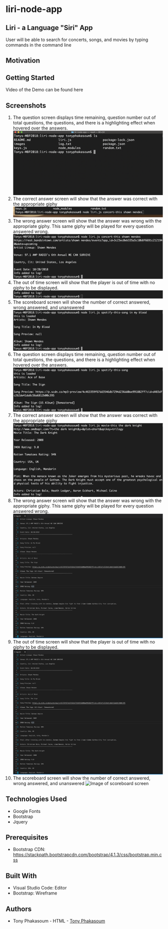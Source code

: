 # liri-node-app
## Liri - a Language "Siri" App
User will be able to search for concerts, songs, and movies by typing commands in the command line
## Motivation

## Getting Started
Video of the Demo can be found here 
## Screenshots
1. The question screen displays time remaining, question number out of total questions, the questions, and there is a highlighting effect when hovered over the answers.
![Image of question screen](https://github.com/tonyphak/liri-node-app/blob/master/images/Correct%20folder%20with%20js%20app.png)
2. The correct answer screen will show that the answer was correct with the appropriate giphy
![Image correct answer screen](https://github.com/tonyphak/liri-node-app/blob/master/images/concert-this%20and%20search%20word.png)
3. The wrong answer screen will show that the answer was wrong with the appropriate giphy. This same giphy will be played for every question answered wrong.
![Image of wrong answer screen](https://github.com/tonyphak/liri-node-app/blob/master/images/concert-this%20results.png)
4. The out of time screen will show that the player is out of time with no giphy to be displayed.
![Image of out of time screen](https://github.com/tonyphak/liri-node-app/blob/master/images/concert-this%20log%20txt.png)
5. The scoreboard screen will show the number of correct answered, wrong answered, and unanswered
![Image of scoreboard screen](https://github.com/tonyphak/liri-node-app/blob/master/images/spotify-this-song%20result.png)
6. The question screen displays time remaining, question number out of total questions, the questions, and there is a highlighting effect when hovered over the answers.
![Image of question screen](https://github.com/tonyphak/liri-node-app/blob/master/images/spotify-this-song%20default%20result.png)
7. The correct answer screen will show that the answer was correct with the appropriate giphy
![Image correct answer screen](https://github.com/tonyphak/liri-node-app/blob/master/images/movie-this%20result.png)
8. The wrong answer screen will show that the answer was wrong with the appropriate giphy. This same giphy will be played for every question answered wrong.
![Image of wrong answer screen](https://github.com/tonyphak/liri-node-app/blob/master/images/log%20txt%20all%20results.png)
9. The out of time screen will show that the player is out of time with no giphy to be displayed.
![Image of out of time screen](https://github.com/tonyphak/liri-node-app/blob/master/images/log%20txt%20all%20results.png)
10. The scoreboard screen will show the number of correct answered, wrong answered, and unanswered
![Image of scoreboard screen]()
## Technologies Used
* Google Fonts
* Bootstrap
* Jquery
## Prerequisites
* Bootstrap CDN: https://stackpath.bootstrapcdn.com/bootstrap/4.1.3/css/bootstrap.min.css

## Built With
* Visual Studio Code: Editor
* Bootstrap: Wireframe
## Authors
* Tony Phakasoum - HTML - [Tony Phakasoum](https://github.com/tonyphak)

